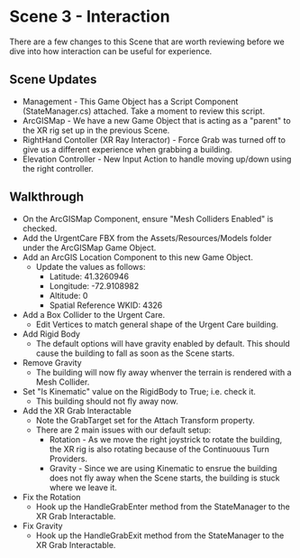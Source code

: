 # Scene 3 - Interaction

There are a few changes to this Scene that are worth reviewing before we dive into how interaction can be useful for experience.

## Scene Updates

* Management - This Game Object has a Script Component (StateManager.cs) attached. Take a moment to review this script. 
* ArcGISMap - We have a new Game Object that is acting as a "parent" to the XR rig set up in the previous Scene.
* RightHand Contoller (XR Ray Interactor) - Force Grab was turned off to give us a different experience when grabbing a building.
* Elevation Controller - New Input Action to handle moving up/down using the right controller.

## Walkthrough

* On the ArcGISMap Component, ensure "Mesh Colliders Enabled" is checked.
* Add the UrgentCare FBX from the Assets/Resources/Models folder under the ArcGISMap Game Object.
* Add an ArcGIS Location Component to this new Game Object.
    * Update the values as follows:
        * Latitude: 41.3260946
        * Longitude: -72.9108982
        * Altitude: 0
        * Spatial Reference WKID: 4326
* Add a Box Collider to the Urgent Care.
    * Edit Vertices to match general shape of the Urgent Care building.
* Add Rigid Body
    * The default options will have gravity enabled by default. This should cause the building to fall as soon as the Scene starts.
* Remove Gravity
    * The building will now fly away whenver the terrain is rendered with a Mesh Collider.
* Set "Is Kinematic" value on the RigidBody to True; i.e. check it.
    * This building should not fly away now.
* Add the XR Grab Interactable
    * Note the GrabTarget set for the Attach Transform property.
    * There are 2 main issues with our default setup:
        * Rotation - As we move the right joystrick to rotate the building, the XR rig is also rotating because of the Continuouus Turn Providers.
        * Gravity - Since we are using Kinematic to ensrue the building does not fly away when the Scene starts, the building is stuck where we leave it. 
* Fix the Rotation
    * Hook up the HandleGrabEnter method from the StateManager to the XR Grab Interactable.
* Fix Gravity
    * Hook up the HandleGrabExit method from the StateManager to the XR Grab Interactable.

